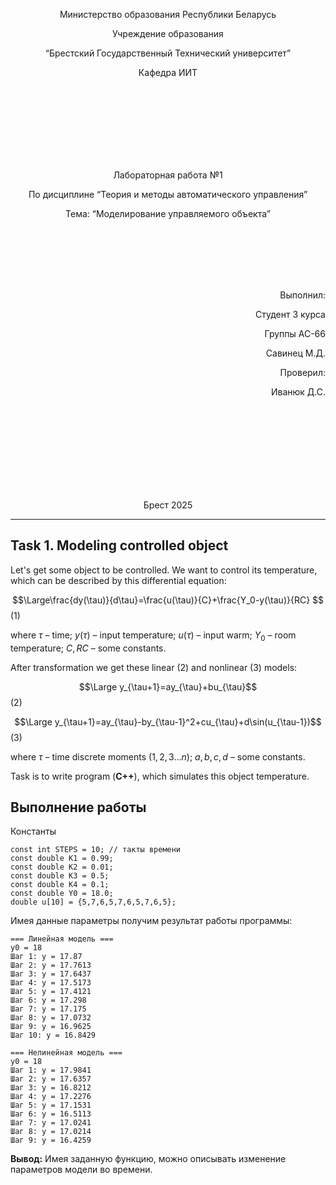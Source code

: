
<p align="center"> Министерство образования Республики Беларусь</p>
<p align="center">Учреждение образования</p>
<p align="center">“Брестский Государственный Технический университет”</p>
<p align="center">Кафедра ИИТ</p>
<br><br><br><br><br><br><br>
<p align="center">Лабораторная работа №1</p>
<p align="center">По дисциплине “Теория и методы автоматического управления”</p>
<p align="center">Тема: “Моделирование управляемого объекта”</p>
<br><br><br><br><br>
<p align="right">Выполнил:</p>
<p align="right">Студент 3 курса</p>
<p align="right">Группы АС-66</p>
<p align="right">Савинец М.Д.</p>
<p align="right">Проверил:</p>
<p align="right">Иванюк Д.С.</p>
<br><br><br><br><br><br><br><br>
<p align="center">Брест 2025</p>

---
## Task 1. Modeling controlled object
Let's get some object to be controlled. We want to control its temperature, which can be described by this differential equation:

$$\Large\frac{dy(\tau)}{d\tau}=\frac{u(\tau)}{C}+\frac{Y_0-y(\tau)}{RC} $$ (1)

where $\tau$ – time; $y(\tau)$ – input temperature; $u(\tau)$ – input warm; $Y_0$ – room temperature; $C,RC$ – some constants.

After transformation we get these linear (2) and nonlinear (3) models:

$$\Large y_{\tau+1}=ay_{\tau}+bu_{\tau}$$ (2)

$$\Large y_{\tau+1}=ay_{\tau}-by_{\tau-1}^2+cu_{\tau}+d\sin(u_{\tau-1})$$ (3)

where $\tau$ – time discrete moments ($1,2,3{\dots}n$); $a,b,c,d$ – some constants.

Task is to write program (**С++**), which simulates this object temperature.

## Выполнение работы
Константы  
```
const int STEPS = 10; // такты времени
const double K1 = 0.99;
const double K2 = 0.01;
const double K3 = 0.5;
const double K4 = 0.1;
const double Y0 = 18.0;
double u[10] = {5,7,6,5,7,6,5,7,6,5};
```
Имея данные параметры получим результат работы программы:
```Линейная модель
=== Линейная модель ===
y0 = 18
Шаг 1: y = 17.87
Шаг 2: y = 17.7613
Шаг 3: y = 17.6437
Шаг 4: y = 17.5173
Шаг 5: y = 17.4121
Шаг 6: y = 17.298
Шаг 7: y = 17.175
Шаг 8: y = 17.0732
Шаг 9: y = 16.9625
Шаг 10: y = 16.8429

=== Нелинейная модель ===
y0 = 18
Шаг 1: y = 17.9841
Шаг 2: y = 17.6357
Шаг 3: y = 16.8212
Шаг 4: y = 17.2276
Шаг 5: y = 17.1531
Шаг 6: y = 16.5113
Шаг 7: y = 17.0241
Шаг 8: y = 17.0214
Шаг 9: y = 16.4259
```
**Вывод:** Имея заданную функцию, можно описывать изменение параметров модели во времени.

